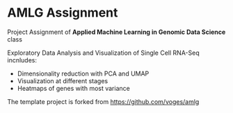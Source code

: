 # AMLG Assignment
 
Project Assignment of **Applied Machine Learning in Genomic Data Science** class

Exploratory Data Analysis and Visualization of Single Cell RNA-Seq incnludes:
- Dimensionality reduction with PCA and UMAP
- Visualization at different stages
- Heatmaps of genes with most variance

The template project is forked from https://github.com/voges/amlg